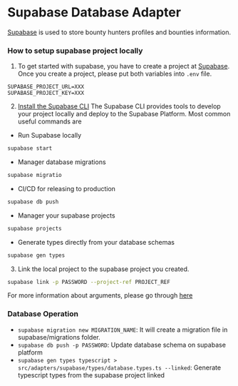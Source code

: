 # Supabase Database Adapter

[Supabase](https://supabase.com/) is used to store bounty hunters profiles and bounties information.



### How to setup supabase project locally

1. To get started with supabase, you have to create a project at [Supabase](https://supabase.com/).
Once you create a project, please put both variables into `.env` file. 

```
SUPABASE_PROJECT_URL=XXX
SUPABASE_PROJECT_KEY=XXX
```
2. [Install the Supabase CLI](https://supabase.com/docs/guides/resources/supabase-cli)
The Supabase CLI provides tools to develop your project locally and deploy to the Supabase Platform.
Most common useful commands are 

- Run Supabase locally

```sh
supabase start
```

- Manager database migrations

```sh
supabase migratio
```

- CI/CD for releasing to production

```sh
supabase db push
```

- Manager your supabase projects

```sh
supabase projects
```

- Generate types directly from your database schemas

```sh
supabase gen types
```

3. Link the local project to the supabase project you created.

```sh
supabase link -p PASSWORD --project-ref PROJECT_REF
``` 

For more information about arguments, please go through [here](https://supabase.com/docs/reference/cli/supabase-link)

### Database Operation

- `supabase migration new MIGRATION_NAME`: It will create a migration file in supabase/migrations folder.
- `supabase db push -p PASSWORD`: Update database schema on supabase platform
- `supabase gen types typescript > src/adapters/supabase/types/database.types.ts --linked`: Generate typescript types from the supabase project linked
